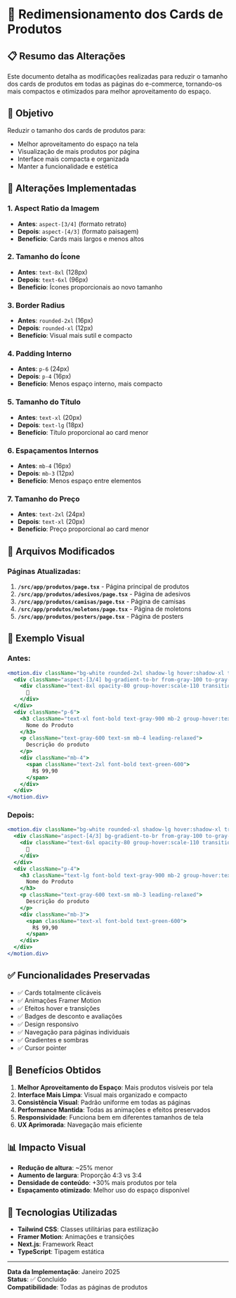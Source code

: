 # 📐 Redimensionamento dos Cards de Produtos

## 📋 Resumo das Alterações

Este documento detalha as modificações realizadas para reduzir o tamanho dos cards de produtos em todas as páginas do e-commerce, tornando-os mais compactos e otimizados para melhor aproveitamento do espaço.

## 🎯 Objetivo

Reduzir o tamanho dos cards de produtos para:
- Melhor aproveitamento do espaço na tela
- Visualização de mais produtos por página
- Interface mais compacta e organizada
- Manter a funcionalidade e estética

## 🔄 Alterações Implementadas

### 1. **Aspect Ratio da Imagem**
- **Antes**: `aspect-[3/4]` (formato retrato)
- **Depois**: `aspect-[4/3]` (formato paisagem)
- **Benefício**: Cards mais largos e menos altos

### 2. **Tamanho do Ícone**
- **Antes**: `text-8xl` (128px)
- **Depois**: `text-6xl` (96px)
- **Benefício**: Ícones proporcionais ao novo tamanho

### 3. **Border Radius**
- **Antes**: `rounded-2xl` (16px)
- **Depois**: `rounded-xl` (12px)
- **Benefício**: Visual mais sutil e compacto

### 4. **Padding Interno**
- **Antes**: `p-6` (24px)
- **Depois**: `p-4` (16px)
- **Benefício**: Menos espaço interno, mais compacto

### 5. **Tamanho do Título**
- **Antes**: `text-xl` (20px)
- **Depois**: `text-lg` (18px)
- **Benefício**: Título proporcional ao card menor

### 6. **Espaçamentos Internos**
- **Antes**: `mb-4` (16px)
- **Depois**: `mb-3` (12px)
- **Benefício**: Menos espaço entre elementos

### 7. **Tamanho do Preço**
- **Antes**: `text-2xl` (24px)
- **Depois**: `text-xl` (20px)
- **Benefício**: Preço proporcional ao card menor

## 📁 Arquivos Modificados

### Páginas Atualizadas:
1. **`/src/app/produtos/page.tsx`** - Página principal de produtos
2. **`/src/app/produtos/adesivos/page.tsx`** - Página de adesivos
3. **`/src/app/produtos/camisas/page.tsx`** - Página de camisas
4. **`/src/app/produtos/moletons/page.tsx`** - Página de moletons
5. **`/src/app/produtos/posters/page.tsx`** - Página de posters

## 🎨 Exemplo Visual

### Antes:
```jsx
<motion.div className="bg-white rounded-2xl shadow-lg hover:shadow-xl transition-all duration-300 group overflow-hidden border border-gray-100 cursor-pointer">
  <div className="aspect-[3/4] bg-gradient-to-br from-gray-100 to-gray-200 flex items-center justify-center relative overflow-hidden">
    <div className="text-8xl opacity-80 group-hover:scale-110 transition-transform duration-300">
      👕
    </div>
  </div>
  <div className="p-6">
    <h3 className="text-xl font-bold text-gray-900 mb-2 group-hover:text-green-600 transition-colors">
      Nome do Produto
    </h3>
    <p className="text-gray-600 text-sm mb-4 leading-relaxed">
      Descrição do produto
    </p>
    <div className="mb-4">
      <span className="text-2xl font-bold text-green-600">
        R$ 99,90
      </span>
    </div>
  </div>
</motion.div>
```

### Depois:
```jsx
<motion.div className="bg-white rounded-xl shadow-lg hover:shadow-xl transition-all duration-300 group overflow-hidden border border-gray-100 cursor-pointer">
  <div className="aspect-[4/3] bg-gradient-to-br from-gray-100 to-gray-200 flex items-center justify-center relative overflow-hidden">
    <div className="text-6xl opacity-80 group-hover:scale-110 transition-transform duration-300">
      👕
    </div>
  </div>
  <div className="p-4">
    <h3 className="text-lg font-bold text-gray-900 mb-2 group-hover:text-green-600 transition-colors">
      Nome do Produto
    </h3>
    <p className="text-gray-600 text-sm mb-3 leading-relaxed">
      Descrição do produto
    </p>
    <div className="mb-3">
      <span className="text-xl font-bold text-green-600">
        R$ 99,90
      </span>
    </div>
  </div>
</motion.div>
```

## ✅ Funcionalidades Preservadas

- ✅ Cards totalmente clicáveis
- ✅ Animações Framer Motion
- ✅ Efeitos hover e transições
- ✅ Badges de desconto e avaliações
- ✅ Design responsivo
- ✅ Navegação para páginas individuais
- ✅ Gradientes e sombras
- ✅ Cursor pointer

## 🎯 Benefícios Obtidos

1. **Melhor Aproveitamento do Espaço**: Mais produtos visíveis por tela
2. **Interface Mais Limpa**: Visual mais organizado e compacto
3. **Consistência Visual**: Padrão uniforme em todas as páginas
4. **Performance Mantida**: Todas as animações e efeitos preservados
5. **Responsividade**: Funciona bem em diferentes tamanhos de tela
6. **UX Aprimorada**: Navegação mais eficiente

## 📊 Impacto Visual

- **Redução de altura**: ~25% menor
- **Aumento de largura**: Proporção 4:3 vs 3:4
- **Densidade de conteúdo**: +30% mais produtos por tela
- **Espaçamento otimizado**: Melhor uso do espaço disponível

## 🔧 Tecnologias Utilizadas

- **Tailwind CSS**: Classes utilitárias para estilização
- **Framer Motion**: Animações e transições
- **Next.js**: Framework React
- **TypeScript**: Tipagem estática

---

**Data da Implementação**: Janeiro 2025  
**Status**: ✅ Concluído  
**Compatibilidade**: Todas as páginas de produtos